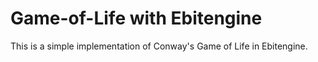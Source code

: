 # Game-of-Life with Ebitengine

This is a simple implementation of Conway's Game of Life in Ebitengine.